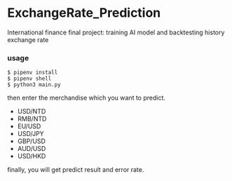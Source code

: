 # ExchangeRate_Prediction
International finance final project:
training AI model and backtesting history exchange rate

### usage
```
$ pipenv install
$ pipenv shell
$ python3 main.py
```
then enter the merchandise which you want to predict.
+ USD/NTD
+ RMB/NTD
+ EU/USD
+ USD/JPY
+ GBP/USD
+ AUD/USD
+ USD/HKD

finally, you will get predict result and error rate.
